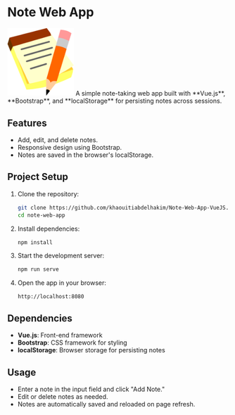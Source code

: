 # Note Web App

<img src="https://github.com/khaouitiabdelhakim/Note-Web-App-VueJS/blob/master/src/assets/logo.png" width="30%"/>
A simple note-taking web app built with **Vue.js**, **Bootstrap**, and **localStorage** for persisting notes across sessions.

## Features

- Add, edit, and delete notes.
- Responsive design using Bootstrap.
- Notes are saved in the browser's localStorage.

## Project Setup

1. Clone the repository:

   ```bash
   git clone https://github.com/khaouitiabdelhakim/Note-Web-App-VueJS.git
   cd note-web-app
   ```

2. Install dependencies:

   ```bash
   npm install
   ```

3. Start the development server:

   ```bash
   npm run serve
   ```

4. Open the app in your browser:

   ```
   http://localhost:8080
   ```

## Dependencies

- **Vue.js**: Front-end framework
- **Bootstrap**: CSS framework for styling
- **localStorage**: Browser storage for persisting notes

## Usage

- Enter a note in the input field and click "Add Note."
- Edit or delete notes as needed.
- Notes are automatically saved and reloaded on page refresh.
